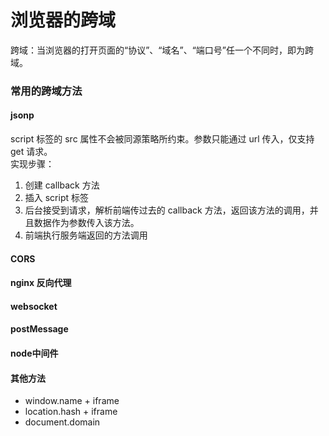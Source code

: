 # 浏览器的跨域
跨域：当浏览器的打开页面的“协议”、“域名”、“端口号”任一个不同时，即为跨域。

### 常用的跨域方法
#### jsonp
script 标签的 src 属性不会被同源策略所约束。参数只能通过 url 传入，仅支持 get 请求。  
实现步骤：
1. 创建 callback 方法
2. 插入 script 标签
3. 后台接受到请求，解析前端传过去的 callback 方法，返回该方法的调用，并且数据作为参数传入该方法。
4. 前端执行服务端返回的方法调用

#### CORS

#### nginx 反向代理

#### websocket

#### postMessage

#### node中间件

#### 其他方法
+ window.name + iframe
+ location.hash + iframe
+ document.domain

<!-- 2019.08.16 创建 -->
